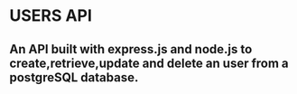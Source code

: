 # USERS API

## An API built with express.js and node.js to create,retrieve,update and delete an user from a postgreSQL database.
